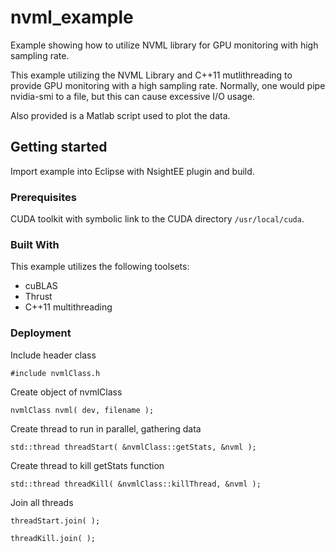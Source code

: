 # nvml_example
Example showing how to utilize NVML library for GPU monitoring with high sampling rate.

This example utilizing the NVML Library and C++11 mutlithreading to provide GPU monitoring with a high sampling rate. Normally, one would pipe nvidia-smi to a file, but this can cause excessive I/O usage.

Also provided is a Matlab script used to plot the data.

## Getting started
Import example into Eclipse with NsightEE plugin and build.

### Prerequisites
CUDA toolkit with symbolic link to the CUDA directory ```/usr/local/cuda```.

### Built With
This example utilizes the following toolsets:
* cuBLAS
* Thrust
* C++11 multithreading

### Deployment
Include header class

```#include nvmlClass.h```

Create object of nvmlClass

```nvmlClass nvml( dev, filename );```

Create thread to run in parallel, gathering data

```std::thread threadStart( &nvmlClass::getStats, &nvml );```

Create thread to kill getStats function

```std::thread threadKill( &nvmlClass::killThread, &nvml );```

Join all threads

```threadStart.join( );```

```threadKill.join( );```
